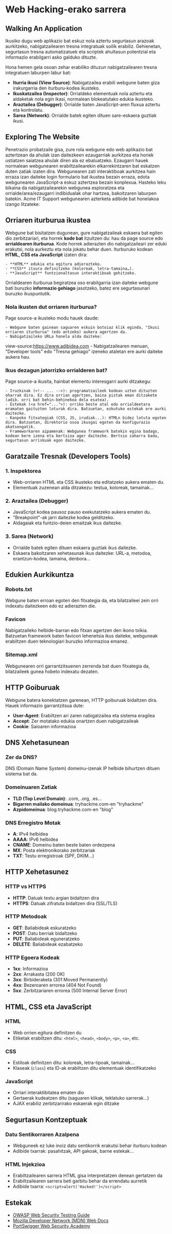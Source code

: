 # Web Hacking-erako sarrera

## Walking An Application

Ikusiko dugu web aplikazio bat eskuz nola aztertu segurtasun arazoak aurkitzeko, nabigatzailearen tresna integratuak soilik erabiliz. Gehienetan, segurtasun tresna automatizatuek eta scriptek ahultasun potentzial eta informazio erabilgarri asko galduko dituzte.

Hona hemen gela osoan zehar erabiliko dituzun nabigatzailearen tresna integratuen laburpen labur bat:

- **Iturria ikusi (View Source)**: Nabigatzailea erabili webgune baten giza irakurgarria den iturburu-kodea ikusteko.
- **Ikuskatzailea (Inspector)**: Orrialdeko elementuak nola aztertu eta aldaketak nola egin ikasi, normalean blokeatutako edukia ikusteko.
- **Araztailea (Debugger)**: Orrialde baten JavaScript-aren fluxua aztertu eta kontrolatu.
- **Sarea (Network)**: Orrialde batek egiten dituen sare-eskaera guztiak ikusi.

## Exploring The Website

Penetrazio probatzaile gisa, zure rola webgune edo web aplikazio bat aztertzean da ahulak izan daitezkeen ezaugarriak aurkitzea eta horiek ustiatzen saiatzea ahulak diren ala ez ebaluatzeko. Ezaugarri hauek normalean webgunearen erabiltzailearekin elkarrekintzaren bat eskatzen duten zatiak izaten dira. Webgunearen zati interaktiboak aurkitzea hain erraza izan daiteke login formulario bat ikustea bezain erraza, edota webgunearen JavaScript-a eskuz aztertzea bezain konplexua.
Hasteko leku bikaina da nabigatzailearekin webgunea esploratzea eta orrialde/area/ezaugarri indibidualak ohar hartzea, bakoitzaren laburpen batekin.
Acme IT Support webgunearen azterketa adibide bat honelakoa izango litzateke:


## Orriaren iturburua ikustea

Webgune bat bisitatzen dugunean, gure nabigatzaileak eskaera bat egiten dio zerbitzariari, eta horrek **kode bat** itzultzen du: hau da page source edo **orrialdearen iturburua**. Kode horrek adierazten dio nabigatzaileari zer eduki erakutsi, nola aurkeztu eta nola jokatu behar duen.
Iturburuko kodean **HTML, CSS eta JavaScript** izaten dira:

    - **HTML** edukia eta egitura adierazteko.
    - **CSS** itxura definitzeko (koloreak, letra-tamaina…).
    - **JavaScript** funtzionaltasun interaktiboak gehitzeko.


Orrialdearen iturburua begiratzea oso erabilgarria izan daiteke webgune bati buruzko **informazio gehiago** jasotzeko, batez ere segurtasunari buruzko ikuspuntutik.


### Nola ikusten dut orriaren iturburua?

Page source-a ikusteko modu hauek daude:

    - Webgune baten gainean saguaren eskuin botoiaz klik eginda, "Ikusi orriaren iturburua" (edo antzeko) aukera agertzen da.
    - Nabigatzaileko URLa honela alda daiteke:
 view-source:https://www.adibidea.com
    - Nabigatzailearen menuan, "Developer tools" edo "Tresna gehiago" izeneko ataletan ere aurki daiteke aukera hau.


### Ikus dezagun jatorrizko orrialderen bat?

Page source-a ikusita, hainbat elementu interesgarri aurki ditzakegu:

    - Iruzkinak (<!-- ... -->): programatzaileek kodean uzten dituzten oharrak dira. Ez dira orrian agertzen, baina pistak eman ditzakete (adib. orri bat behin-behinekoa dela esatea).
    - Estekak (<a href="...">): orriko beste atal edo orrialdeetara eramaten gaituzten loturak dira. Batzuetan, ezkutuko estekak ere aurki daitezke.
    - Kanpoko fitxategiak (CSS, JS, irudiak...): HTMLn bidez lotuta egoten dira. Batzuetan, direktorio osoa ikusgai egoten da konfigurazio akatsengatik.
    - Frameworkaren aipamenak: Webgunea framework batekin egina badago, kodean bere izena eta bertsioa ager daitezke. Bertsio zaharra bada, segurtasun arriskuak egon daitezke.

## Garatzaile Tresnak (Developers Tools)

### 1. Inspektorea
- Web-orriaren HTML eta CSS ikusteko eta editatzeko aukera ematen du.
- Elementuak zuzenean alda ditzakezu: testua, koloreak, tamainak...

### 2. Araztailea (Debugger)
- JavaScript kodea pausoz pauso exekutatzeko aukera ematen du.
- "Breakpoint"-ak jarri daitezke kodea gelditzeko.
- Aldagaiak eta funtzio-deien emaitzak ikus daitezke.

### 3. Sarea (Network)
- Orrialde batek egiten dituen eskaera guztiak ikus daitezke.
- Eskaera bakoitzaren xehetasunak ikus daitezke: URL-a, metodoa, erantzun-kodea, tamaina, denbora...

## Edukien Aurkikuntza

### Robots.txt
Webgune baten erroan egoten den fitxategia da, eta bilatzaileei zein orri indexatu daitezkeen edo ez adierazten die.

### Favicon
Nabigatzaileko helbide-barran edo fitxan agertzen den ikono txikia. Batzuetan framework baten favicon lehenetsia ikus daiteke, webguneak erabiltzen duen teknologiari buruzko informazioa emanez.

### Sitemap.xml
Webgunearen orri garrantzitsuenen zerrenda bat duen fitxategia da, bilatzaileek gunea hobeto indexatu dezaten.

## HTTP Goiburuak

Webgune batera konektatzen garenean, HTTP goiburuak bidaltzen dira. Hauek informazio garrantzitsua dute:
- **User-Agent**: Erabiltzen ari zaren nabigatzailea eta sistema eragilea
- **Accept**: Zer motatako edukia onartzen duen nabigatzaileak
- **Cookie**: Saioaren informazioa

## DNS Xehetasunean

### Zer da DNS?
DNS (Domain Name System) domeinu-izenak IP helbide bihurtzen dituen sistema bat da.

### Domeinuaren Zatiak
- **TLD (Top Level Domain)**: .com, .org, .es...
- **Bigarren mailako domeinua**: tryhackme.com-en "tryhackme"
- **Azpidomeinua**: blog.tryhackme.com-en "blog"

### DNS Erregistro Motak
- **A**: IPv4 helbidea
- **AAAA**: IPv6 helbidea
- **CNAME**: Domeinu baten beste baten ordezpena
- **MX**: Posta elektronikorako zerbitzariak
- **TXT**: Testu erregistroak (SPF, DKIM...)

## HTTP Xehetasunez

### HTTP vs HTTPS
- **HTTP**: Datuak testu argian bidaltzen dira
- **HTTPS**: Datuak zifratuta bidaltzen dira (SSL/TLS)

### HTTP Metodoak
- **GET**: Baliabideak eskuratzeko
- **POST**: Datu berriak bidaltzeko
- **PUT**: Baliabideak eguneratzeko
- **DELETE**: Baliabideak ezabatzeko

### HTTP Egoera Kodeak
- **1xx**: Informazioa
- **2xx**: Arrakasta (200 OK)
- **3xx**: Birbideraketa (301 Moved Permanently)
- **4xx**: Bezeroaren errorea (404 Not Found)
- **5xx**: Zerbitzariaren errorea (500 Internal Server Error)

## HTML, CSS eta JavaScript

### HTML
- Web orrien egitura definitzen du
- Etiketak erabiltzen ditu: `<html>`, `<head>`, `<body>`, `<p>`, `<a>`, etc.

### CSS
- Estiloak definitzen ditu: koloreak, letra-tipoak, tamainak...
- Klaseak (`class`) eta ID-ak erabiltzen ditu elementuak identifikatzeko

### JavaScript
- Orriari interaktibitatea ematen dio
- Gertaerak kudeatzen ditu (saguaren klikak, teklatuko sarrerak...)
- AJAX erabiliz zerbitzarirako eskaerak egin ditzake

## Segurtasun Kontzeptuak

### Datu Sentikorraren Azalpena
- Webguneek ez luke inoiz datu sentikorrik erakutsi behar iturburu kodean
- Adibide txarrak: pasahitzak, API gakoak, barne estekak...

### HTML Injekzioa
- Erabiltzailearen sarrera HTML gisa interpretatzen denean gertatzen da
- Erabiltzailearen sarrera beti garbitu behar da errendatu aurretik
- Adibide txarra: `<script>alert('Hacked!')</script>`

## Estekak
- [OWASP Web Security Testing Guide](https://owasp.org/www-project-web-security-testing-guide/)
- [Mozilla Developer Network (MDN) Web Docs](https://developer.mozilla.org/)
- [PortSwigger Web Security Academy](https://portswigger.net/web-security)

